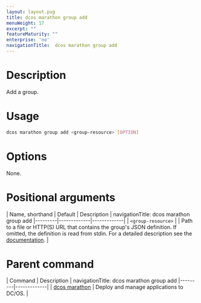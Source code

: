 ```yaml
---
layout: layout.pug
title: dcos marathon group add
menuWeight: 17
excerpt: ""
featureMaturity: ""
enterprise: 'no'
navigationTitle:  dcos marathon group add
---
```


<!-- This source repo for this topic is https://github.com/dcos/dcos-docs -->


# Description
Add a group.

# Usage

```bash
dcos marathon group add <group-resource> [OPTION]
```

# Options

None.

# Positional arguments

| Name, shorthand | Default | Description |
navigationTitle:  dcos marathon group add
|---------|-------------|-------------|
| `<group-resource>`   |             |  Path to a file or HTTP(S) URL that contains the group's JSON definition. If omitted, the definition is read from stdin. For a detailed description see the [documentation](/1.10/deploying-services/marathon-api/). |

# Parent command

| Command | Description |
navigationTitle:  dcos marathon group add
|---------|-------------|
| [dcos marathon](/1.10/cli/command-reference/dcos-marathon/) | Deploy and manage applications to DC/OS. |

<!-- # Examples -->
